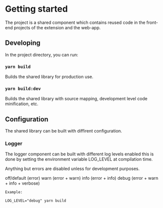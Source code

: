 # Getting started

The project is a shared component which contains reused code in the front-end projects of the extension and the web-app.

## Developing

In the project directory, you can run:

### `yarn build`

Builds the shared library for production use.

### `yarn build:dev`

Builds the shared library with source mapping, development level code minification, etc.

## Configuration

The shared library can be built with diffirent configuration.

### Logger

The logger component can be built with different log levels enabled this is done by setting the environment variable LOG_LEVEL at compilation time.

Anything but errors are disabled unless for development purposes.

off/default (error)
warn (error + warn)
info (error + info)
debug (error + warn + info + verbose)


```
Example:

LOG_LEVEL="debug" yarn build
```
